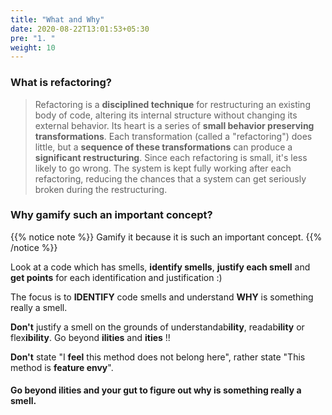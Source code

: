 ```yaml
---
title: "What and Why"
date: 2020-08-22T13:01:53+05:30
pre: "1. "
weight: 10
---
```


### What is refactoring?

> Refactoring is a **disciplined technique** for restructuring an existing body of code, altering its internal structure without changing its external behavior. Its heart is a series of **small behavior preserving transformations**. Each transformation (called a "refactoring") does little, but a **sequence of these transformations** can produce a **significant restructuring**. Since each refactoring is small, it's less likely to go wrong. The system is kept fully working after each refactoring, reducing the chances that a system can get seriously broken during the restructuring.

### Why gamify such an important concept?

{{% notice note %}} 
Gamify it because it is such an important concept.
{{% /notice %}} 

Look at a code which has smells, **identify smells**, **justify each smell** and **get points** for each identification and justification :) 

The focus is to **IDENTIFY** code smells and understand **WHY** is something really a smell. 

**Don't** justify a smell on the grounds of understandab**ility**, readab**ility** or flex**ibility**. Go beyond **ilities** and **ities** !! 

**Don't** state "I **feel** this method does not belong here", rather state "This method is **feature envy**". 
 
#### Go beyond ilities and your gut to figure out why is something really a smell.